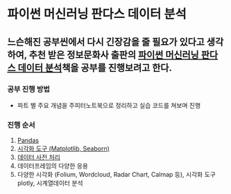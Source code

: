 # 파이썬 머신러닝 판다스 데이터 분석
## 느슨해진 공부씬에서 다시 긴장감을 줄 필요가 있다고 생각하여, 추천 받은 정보문화사 출판의 [파이썬 머신러닝 판다스 데이터 분석](http://www.yes24.com/Product/Goods/74258258)책을 공부를 진행보려고 한다.

### 공부 진행 방법
- 파트 별 주요 개념을 주피터노트북으로 정리하고 실습 코드를 쳐보며 진행
### 진행 순서
1. [Pandas](https://github.com/junhyeukkwon/python_ML_pandasDA/tree/main/1.%20pandas(part1~3))
2. [시각화 도구 (Matplotlib, Seaborn)](https://github.com/junhyeukkwon/python_ML_pandasDA/tree/main/2.%20%EC%8B%9C%EA%B0%81%ED%99%94%EB%8F%84%EA%B5%AC(Matplotlib%2CSeaborn))
3. [데이터 사전 처리](https://github.com/junhyeukkwon/python_ML_pandasDA/tree/main/3.%20part5(%EB%8D%B0%EC%9D%B4%ED%84%B0%EC%82%AC%EC%A0%84%EC%B2%98%EB%A6%AC))
4. 데이터프레임의 다양한 응용
5. 다양한 시각화 (Folium, Wordcloud, Radar Chart, Calmap 등), 시각화 도구 plotly, 시계열데이터 분석
